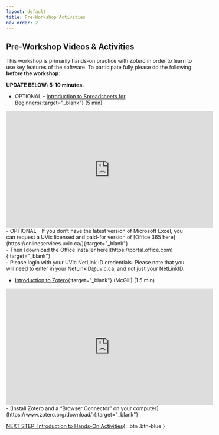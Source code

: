 ```yaml
---
layout: default
title: Pre-Workshop Activities
nav_order: 2
---
```

## Pre-Workshop Videos & Activities
This workshop is primarily hands-on practice with Zotero in order to learn to use key features of the software. To participate fully please do the following **before the workshop**:

**UPDATE BELOW: 5-10 minutes.**<br>
- OPTIONAL - [Introduction to Spreadsheets for Beginners](https://www.youtube.com/watch?v=rJbf-2XXsuY){:target="_blank"} (5 min)<br>
<iframe width="560" height="315" src="https://www.youtube.com/embed/lYzhgMZii3o" title="YouTube video player" frameborder="0" allow="accelerometer; autoplay; clipboard-write; encrypted-media; gyroscope; picture-in-picture" allowfullscreen></iframe>
- OPTIONAL - If you don’t have the latest version of Microsoft Excel, you can request a UVic licensed and paid-for version of [Office 365 here](https://onlineservices.uvic.ca/){:target="_blank"}<br>
            -  Then [download the Office installer here](https://portal.office.com){:target="_blank"}<br>
            -  Please login with your UVic NetLink ID credentials. Please note that you will need to enter in your NetLinkID@uvic.ca, and not just your NetLinkID.

-   [Introduction to Zotero](https://www.youtube.com/watch?v=M2wsGCqavPI){:target="_blank"} (McGill) (1.5 min)<br>
<iframe width="560" height="315" src="https://www.youtube.com/embed/M2wsGCqavPI" title="YouTube video player" frameborder="0" allow="accelerometer; autoplay; clipboard-write; encrypted-media; gyroscope; picture-in-picture" allowfullscreen></iframe>
-   [Install Zotero and a “Browser Connector” on your computer](https://www.zotero.org/download/){:target="_blank"}

[NEXT STEP: Introduction to Hands-On Activities](activities-intro.html){: .btn .btn-blue }
